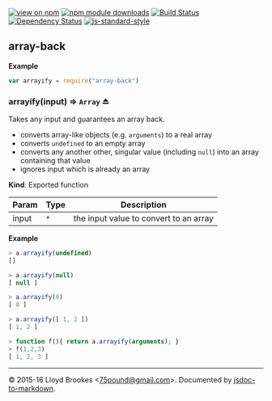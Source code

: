 [![view on npm](http://img.shields.io/npm/v/array-back.svg)](https://www.npmjs.org/package/array-back)
[![npm module downloads](http://img.shields.io/npm/dt/array-back.svg)](https://www.npmjs.org/package/array-back)
[![Build Status](https://travis-ci.org/75lb/array-back.svg?branch=master)](https://travis-ci.org/75lb/array-back)
[![Dependency Status](https://david-dm.org/75lb/array-back.svg)](https://david-dm.org/75lb/array-back)
[![js-standard-style](https://img.shields.io/badge/code%20style-standard-brightgreen.svg)](https://github.com/feross/standard)

<a name="module_array-back"></a>

## array-back
**Example**  
```js
var arrayify = require("array-back")
```
<a name="exp_module_array-back--arrayify"></a>

### arrayify(input) ⇒ <code>Array</code> ⏏
Takes any input and guarantees an array back.

- converts array-like objects (e.g. `arguments`) to a real array
- converts `undefined` to an empty array
- converts any another other, singular value (including `null`) into an array containing that value
- ignores input which is already an array

**Kind**: Exported function  

| Param | Type | Description |
| --- | --- | --- |
| input | <code>\*</code> | the input value to convert to an array |

**Example**  
```js
> a.arrayify(undefined)
[]

> a.arrayify(null)
[ null ]

> a.arrayify(0)
[ 0 ]

> a.arrayify([ 1, 2 ])
[ 1, 2 ]

> function f(){ return a.arrayify(arguments); }
> f(1,2,3)
[ 1, 2, 3 ]
```

* * *

&copy; 2015-16 Lloyd Brookes \<75pound@gmail.com\>. Documented by [jsdoc-to-markdown](https://github.com/75lb/jsdoc-to-markdown).